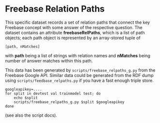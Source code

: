 Freebase Relation Paths
=======================

This specific dataset records a set of relation paths that connect
the key Freebase concept with some answer of the respective question.
The dataset contains an attribute **freebaseRelPaths**, which is
a list of path objects; each path object is represented by an
array-stored tuple of

	[path, nMatches]

with **path** being a list of strings with relation names and
**nMatches** being number of answer matches within this path.

This data has been generated by ``scripts/freebase_relpaths_g.py``
from the Freebase Google API.  Similar data could be generated
from the RDF dump using ``scripts/feedbase_relpaths.py`` if you
have a fast enough triple store.

	googleapikey=....
	for split in devtest val trainmodel test; do
		echo $split
		scripts/freebase_relpaths_g.py $split $googleapikey
	done

(see also the script docs).

